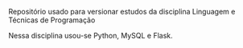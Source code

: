 Repositório usado para versionar estudos da disciplina Linguagem e Técnicas de Programação

Nessa disciplina usou-se Python, MySQL e Flask.
